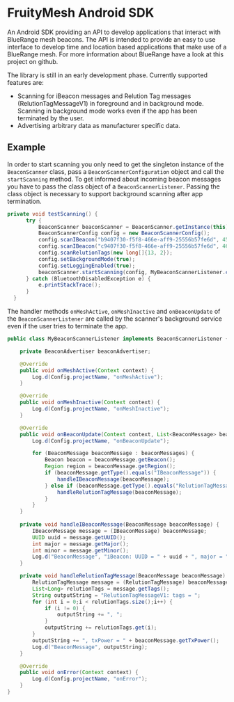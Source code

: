 # FruityMesh Android SDK
An Android SDK providing an API to develop applications that interact with BlueRange mesh beacons. The API is intended to provide an easy to use interface to develop time and location based applications that make use of a BlueRange mesh. For more information about BlueRange have a look at this project on github.

The library is still in an early development phase. Currently supported features are:
- Scanning for iBeacon messages and Relution Tag messages (RelutionTagMessageV1) in foreground and in background mode. Scanning in background mode works even if the app has been terminated by the user.
- Advertising arbitrary data as manufacturer specific data.

## Example
In order to start scanning you only need to get the singleton instance of the ```BeaconScanner``` class, pass a ```BeaconScannerConfiguration``` object and call the ```startScanning``` method. To get informed about incoming beacon messages you have to pass the class object of a ```BeaconScannerListener```. Passing the class object is necessary to support background scanning after app termination.
```java
private void testScanning() {
      try {
          BeaconScanner beaconScanner = BeaconScanner.getInstance(this);
          BeaconScannerConfig config = new BeaconScannerConfig();
          config.scanIBeacon("b9407f30-f5f8-466e-aff9-25556b57fe6d", 45, 1);
          config.scanIBeacon("c9407f30-f5f8-466e-aff9-25556b57fe6d", 46, 2);
          config.scanRelutionTags(new long[]{13, 2});
          config.setBackgroundMode(true);
          config.setLoggingEnabled(true);
          beaconScanner.startScanning(config, MyBeaconScannerListener.class);
      } catch (BluetoothDisabledException e) {
          e.printStackTrace();
      }
  }
```

The handler methods ```onMeshActive```, ```onMeshInactive``` and ```onBeaconUpdate``` of the ```BeaconScannerListener``` are called by the scanner's background service even if the user tries to terminate the app.
```java
public class MyBeaconScannerListener implements BeaconScannerListener {

    private BeaconAdvertiser beaconAdvertiser;

    @Override
    public void onMeshActive(Context context) {
        Log.d(Config.projectName, "onMeshActive");
    }

    @Override
    public void onMeshInactive(Context context) {
        Log.d(Config.projectName, "onMeshInactive");
    }

    @Override
    public void onBeaconUpdate(Context context, List<BeaconMessage> beaconMessages) {
        Log.d(Config.projectName, "onBeaconUpdate");

        for (BeaconMessage beaconMessage : beaconMessages) {
            Beacon beacon = beaconMessage.getBeacon();
            Region region = beaconMessage.getRegion();
            if (beaconMessage.getType().equals("IBeaconMessage")) {
                handleIBeaconMessage(beaconMessage);
            } else if (beaconMessage.getType().equals("RelutionTagMessageV1")) {
                handleRelutionTagMessage(beaconMessage);
            }
        }
    }
    
    private void handleIBeaconMessage(BeaconMessage beaconMessage) {
        IBeaconMessage message = (IBeaconMessage) beaconMessage;
        UUID uuid = message.getUUID();
        int major = message.getMajor();
        int minor = message.getMinor();
        Log.d("BeaconMessage", "iBeacon: UUID = " + uuid + ", major = " + major + ", minor = " + minor);
    }

    private void handleRelutionTagMessage(BeaconMessage beaconMessage) {
        RelutionTagMessage message = (RelutionTagMessage) beaconMessage;
        List<Long> relutionTags = message.getTags();
        String outputString = "RelutionTagMessageV1: tags = ";
        for (int i = 0;i < relutionTags.size();i++) {
            if (i != 0) {
                outputString += ", ";
            }
            outputString += relutionTags.get(i);
        }
        outputString += ", txPower = " + beaconMessage.getTxPower();
        Log.d("BeaconMessage", outputString);
    }

    @Override
    public void onError(Context context) {
        Log.d(Config.projectName, "onError");
    }
}
```
